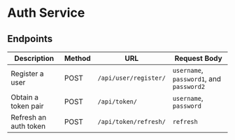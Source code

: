 # Auth Service

## Endpoints
| Description           | Method | URL                   | Request Body                             |
|-----------------------|--------|-----------------------|------------------------------------------|
| Register a user       | POST   | `/api/user/register/` | `username`, `password1`, and `password2` |
| Obtain a token pair   | POST   | `/api/token/`         | `username`, `password`                   |
| Refresh an auth token | POST   | `/api/token/refresh/` | `refresh`                                |